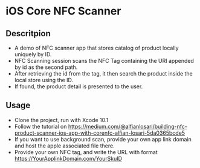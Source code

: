 # iOS Core NFC Scanner

## Descritpion
- A demo of NFC scanner app that stores catalog of product locally uniquely by ID. 
- NFC Scanning session scans the NFC Tag containing the URI appended by id as the second path.
- After retrieving the id from the tag, it then search the product inside the local store using the ID.
- If found, the product detail is presented to the user.

## Usage
- Clone the project, run with Xcode 10.1
- Follow the tutorial on https://medium.com/@alfianlosari/building-nfc-product-scanner-ios-app-with-corenfc-alfian-losari-5da0365bcde5
- If you want to use background scan, provide your own app link domain and host the apple associated file there.
- Provide your own NFC tag, and write the URL with format https://YourApplinkDomain.com/YourSkuID
